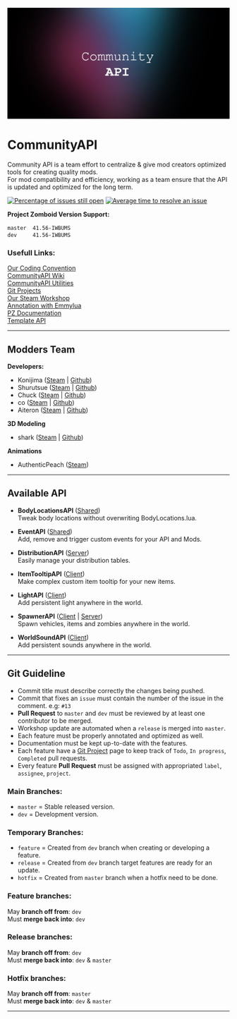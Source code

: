 ![Banner](https://github.com/Konijima/PZ-Community-API/blob/master/Images/banner.png?raw=true)


# CommunityAPI
Community API is a team effort to centralize & give mod creators optimized tools for creating quality mods.  
For mod compatibility and efficiency, working as a team ensure that the API is updated and optimized for the long term.  

[![Percentage of issues still open](http://isitmaintained.com/badge/open/Konijima/PZ-Community-API.svg)](http://isitmaintained.com/project/Konijima/PZ-Community-API "Percentage of issues still open")
[![Average time to resolve an issue](http://isitmaintained.com/badge/resolution/Konijima/PZ-Community-API.svg)](http://isitmaintained.com/project/Konijima/PZ-Community-API "Average time to resolve an issue")
  
**Project Zomboid Version Support:**
```
master  41.56-IWBUMS
dev     41.56-IWBUMS
```
  
### Usefull Links:
[Our Coding Convention](https://github.com/Konijima/PZ-Community-API/blob/master/CodingConvention.md)  
[CommunityAPI Wiki](https://github.com/Konijima/PZ-Community-API/wiki)  
[CommunityAPI Utilities](https://github.com/Konijima/PZ-Community-API/blob/master/Contents/mods/CommunityAPI/media/lua/shared/CommunityAPI)  
[Git Projects](https://github.com/Konijima/PZ-Community-API/projects)  
[Our Steam Workshop](https://steamcommunity.com/profiles/76561199220019224/myworkshopfiles/?appid=108600)  
[Annotation with Emmylua](https://emmylua.github.io/)  
[PZ Documentation](https://quarantin.github.io/zomboid-javadoc/41.56/)  
[Template API](https://github.com/Konijima/PZ-Community-API/blob/master/TemplateAPI.lua.md)  
  
___

## Modders Team
**Developers:** 
- Konijima ([Steam](https://steamcommunity.com/id/konijima/myworkshopfiles/?appid=108600) | [Github](https://github.com/Konijima))  
- Shurutsue ([Steam](https://steamcommunity.com/id/Shurutsue/myworkshopfiles/?appid=108600) | [Github](https://github.com/Shurutsue))  
- Chuck ([Steam](https://steamcommunity.com/id/Chuckleberry_Finn/myworkshopfiles/?appid=108600) | [Github](https://github.com/ChuckTheSheep))  
- co ([Steam](https://steamcommunity.com/profiles/76561198056536755/myworkshopfiles/?appid=108600) | [Github](https://github.com/quarantin))  
- Aiteron ([Steam](https://steamcommunity.com/profiles/76561198211669377/myworkshopfiles/?appid=108600) | [Github](https://github.com/aiteron))
  
**3D Modeling**  
- shark ([Steam](https://steamcommunity.com/profiles/76561198004947199/myworkshopfiles/?appid=108600) | [Github](https://github.com/sharkster91))  

**Animations**  
- AuthenticPeach ([Steam](https://steamcommunity.com/id/authentic_peach/myworkshopfiles/?appid=108600))  

___

## Available API
- **BodyLocationsAPI** ([Shared](https://github.com/Konijima/PZ-Community-API/tree/master/Contents/mods/CommunityAPI/media/lua/shared/BodyLocationsAPI))  
Tweak body locations without overwriting BodyLocations.lua.


- **EventAPI** ([Shared](https://github.com/Konijima/PZ-Community-API/tree/master/Contents/mods/CommunityAPI/media/lua/shared/EventAPI))  
Add, remove and trigger custom events for your API and Mods.


- **DistributionAPI** ([Server](https://github.com/Konijima/PZ-Community-API/tree/master/Contents/mods/CommunityAPI/media/lua/server/DistributionAPI))  
Easily manage your distribution tables.


- **ItemTooltipAPI** ([Client](https://github.com/Konijima/PZ-Community-API/tree/master/Contents/mods/CommunityAPI/media/lua/client/ItemTooltipAPI))  
Make complex custom item tooltip for your new items. 


- **LightAPI** ([Client](https://github.com/Konijima/PZ-Community-API/tree/master/Contents/mods/CommunityAPI/media/lua/client/LightAPI))  
Add persistent light anywhere in the world.  


- **SpawnerAPI** ([Client](https://github.com/Konijima/PZ-Community-API/tree/master/Contents/mods/CommunityAPI/media/lua/client/SpawnerAPI) | [Server](https://github.com/Konijima/PZ-Community-API/tree/master/Contents/mods/CommunityAPI/media/lua/server/SpawnerAPI))  
Spawn vehicles, items and zombies anywhere in the world.


- **WorldSoundAPI** ([Client](https://github.com/Konijima/PZ-Community-API/tree/master/Contents/mods/CommunityAPI/media/lua/client/WorldSoundAPI))  
Add persistent sounds anywhere in the world.  
  
___

## Git Guideline
- Commit title must describe correctly the changes being pushed.  
- Commit that fixes an `issue` must contain the number of the issue in the comment. e.g: ```#13```
- **Pull Request** to `master` and `dev` must be reviewed by at least one contributor to be merged.
- Workshop update are automated when a `release` is merged into `master`.
- Each feature must be properly annotated and optimized as well.
- Documentation must be kept up-to-date with the features.
- Each feature have a  [Git Project](https://github.com/Konijima/PZ-Community-API/projects) page to keep track of `Todo`, `In progress`, `Completed` pull requests.
- Every feature **Pull Request** must be assigned with appropriated `label`, `assignee`, `project`.

### Main Branches:
- `master`  = Stable released version.
- `dev` = Development version.

### Temporary Branches:
- `feature` = Created from `dev` branch when creating or developing a feature.
- `release` = Created from `dev` branch target features are ready for an update.
- `hotfix`  = Created from `master` branch when a hotfix need to be done.

### Feature branches:
May **branch off from**: `dev`  
Must **merge back into**: `dev`

### Release branches:
May **branch off from**: `dev`  
Must **merge back into**: `dev` & `master`

### Hotfix branches:
May **branch off from**: `master`  
Must **merge back into**: `dev` & `master`
  
___